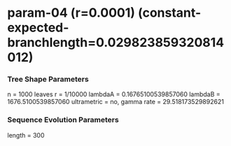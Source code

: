 # param-04 (r=0.0001) (constant-expected-branchlength=0.029823859320814012) #

### Tree Shape Parameters ###
n           = 1000 leaves
r           = 1/10000
lambdaA     = 0.16765100539857060
lambdaB     = 1676.5100539857060
ultrametric = no, gamma rate = 29.518173529892621

### Sequence Evolution Parameters ###
length      = 300
